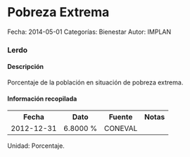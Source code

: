 Pobreza Extrema
=====

Fecha: 2014-05-01
Categorías: Bienestar
Autor: IMPLAN

### Lerdo

#### Descripción

Porcentaje de la población en situación de pobreza extrema.

#### Información recopilada

<table class="table table-hover table-bordered">
  <tr><th>Fecha</th><th>Dato</th><th>Fuente</th><th>Notas</th></tr>
  <tr><td>2012-12-31</td><td>6.8000 %</td><td>CONEVAL</td><td></td></tr>
</table>

Unidad: Porcentaje.
